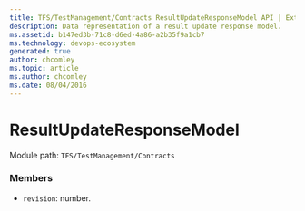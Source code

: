 ```yaml
---
title: TFS/TestManagement/Contracts ResultUpdateResponseModel API | Extensions for Azure DevOps Services
description: Data representation of a result update response model.
ms.assetid: b147ed3b-71c8-d6ed-4a86-a2b35f9a1cb7
ms.technology: devops-ecosystem
generated: true
author: chcomley
ms.topic: article
ms.author: chcomley
ms.date: 08/04/2016
---
```


# ResultUpdateResponseModel

Module path: `TFS/TestManagement/Contracts`

### Members

* `revision`: number.
